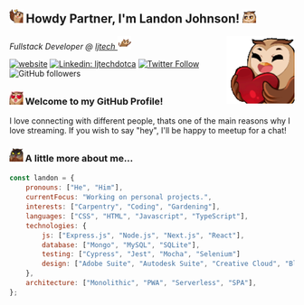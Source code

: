 <h2><img src="./assets/ljhi.png" width="24"/> Howdy Partner, I'm Landon Johnson! <img src="./assets/ljnod.gif" width="24"></h2>

<img align='right' src="./assets/ljhug.gif" width="120">

<p><em>Fullstack Developer @ <a href="https://ljtech.ca/">ljtech
</a><img src="./assets/ljdance.gif" width="24"> 
</em></p>

[![website](https://img.shields.io/badge/Website-46a2f1.svg?&label=ljtech&style=flat-square&logo=Google-Chrome&logoColor=white&link=https://ljtech.ca/)](https://ljtech.ca/)
[![Linkedin: ljtechdotca](https://img.shields.io/badge/-@ljtechdotca-blue?style=flat-square&logo=Linkedin&logoColor=white&link=https://www.linkedin.com/in/ljtechdotca/)](https://www.linkedin.com/in/ljtechdotca/)
[![Twitter Follow](https://img.shields.io/twitter/follow/ljtechdotca?label=@ljtechdotca)](https://twitter.com/intent/follow?screen_name=ljtechdotca)
![GitHub followers](https://img.shields.io/github/followers/ljtechdotca?label=Followers&style=social)

### <img src="./assets/ljheart.png" width="24">  Welcome to my GitHub Profile!
I love connecting with different people, thats one of the main reasons why I love streaming. If you wish to say "hey", I'll be happy to meetup for a chat!

### <img src="./assets/ljevil.png" width="24"> A little more about me...

```javascript
const landon = {
    pronouns: ["He", "Him"],
    currentFocus: "Working on personal projects.",
    interests: ["Carpentry", "Coding", "Gardening"],
    languages: ["CSS", "HTML", "Javascript", "TypeScript"],
    technologies: {
        js: ["Express.js", "Node.js", "Next.js", "React"],
        database: ["Mongo", "MySQL", "SQLite"],
        testing: ["Cypress", "Jest", "Mocha", "Selenium"]
        design: ["Adobe Suite", "Autodesk Suite", "Creative Cloud", "Blender", "Figma"]
    },
    architecture: ["Monolithic", "PWA", "Serverless", "SPA"],
};
```